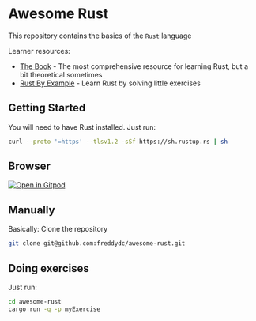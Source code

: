 # Awesome Rust

This repository contains the basics of the `Rust` language

Learner resources:

- [The Book](https://doc.rust-lang.org/book/index.html) - The most comprehensive resource for learning Rust, but a bit theoretical sometimes
- [Rust By Example](https://doc.rust-lang.org/rust-by-example/index.html) - Learn Rust by solving little exercises

## Getting Started

You will need to have Rust installed. Just run:

```bash
curl --proto '=https' --tlsv1.2 -sSf https://sh.rustup.rs | sh
```

## Browser

[![Open in Gitpod](https://gitpod.io/button/open-in-gitpod.svg)](https://gitpod.io/#https://github.com/freddydc/awesome-rust)

## Manually

Basically: Clone the repository

```bash
git clone git@github.com:freddydc/awesome-rust.git
```

## Doing exercises

Just run:

```bash
cd awesome-rust
cargo run -q -p myExercise
```

